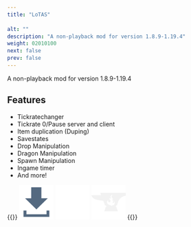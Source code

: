 ```yaml
---
title: "LoTAS"

alt: ""
description: "A non-playback mod for version 1.8.9-1.19.4"
weight: 02010100
next: false
prev: false
---
```


A non-playback mod for version 1.8.9-1.19.4

## Features

*   Tickratechanger
*   Tickrate 0/Pause server and client
*   Item duplication (Duping)
*   Savestates
*   Drop Manipulation
*   Dragon Manipulation
*   Spawn Manipulation
*   Ingame timer
*   And more!

{{<rawhtml>}}
<a href="https://github.com/MinecraftTAS/LoTAS/releases"><img class="inlineBlock border hovered"
		src="/images/DownloadButton.svg" height="80" alt="Download Button"></a>
<a href="https://github.com/MinecraftTAS/LoTAS"><img class="inlineBlock border hovered"
		src="/images/Github-Mark.svg" height="80" alt="GitHub logo"></a>
<a href="https://www.curseforge.com/minecraft/mc-mods/lotas"><img class="inlineBlock border hovered"
		src="/images/CurseForge.svg" height="80" alt="Curseforge"></a>
{{</rawhtml>}}